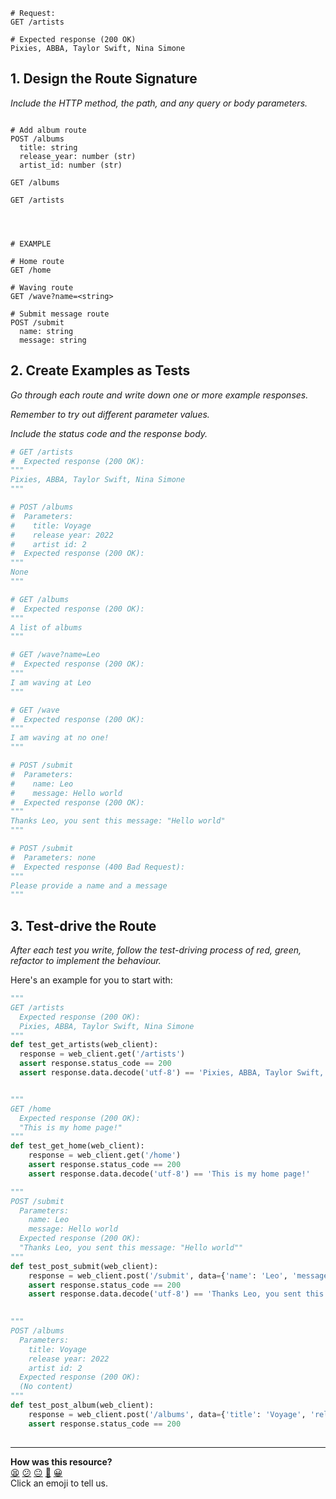 
```
# Request:
GET /artists

# Expected response (200 OK)
Pixies, ABBA, Taylor Swift, Nina Simone
```

## 1. Design the Route Signature

_Include the HTTP method, the path, and any query or body parameters._
```

# Add album route
POST /albums
  title: string
  release_year: number (str)
  artist_id: number (str)

GET /albums

GET /artists




# EXAMPLE

# Home route
GET /home

# Waving route
GET /wave?name=<string>

# Submit message route
POST /submit
  name: string
  message: string
```

## 2. Create Examples as Tests

_Go through each route and write down one or more example responses._

_Remember to try out different parameter values._

_Include the status code and the response body._

```python
# GET /artists
#  Expected response (200 OK):
"""
Pixies, ABBA, Taylor Swift, Nina Simone
"""

# POST /albums
#  Parameters:
#    title: Voyage
#    release year: 2022
#    artist id: 2
#  Expected response (200 OK):
"""
None
"""

# GET /albums
#  Expected response (200 OK):
"""
A list of albums
"""

# GET /wave?name=Leo
#  Expected response (200 OK):
"""
I am waving at Leo
"""

# GET /wave
#  Expected response (200 OK):
"""
I am waving at no one!
"""

# POST /submit
#  Parameters:
#    name: Leo
#    message: Hello world
#  Expected response (200 OK):
"""
Thanks Leo, you sent this message: "Hello world"
"""

# POST /submit
#  Parameters: none
#  Expected response (400 Bad Request):
"""
Please provide a name and a message
"""
```

## 3. Test-drive the Route

_After each test you write, follow the test-driving process of red, green, refactor to implement the behaviour._

Here's an example for you to start with:

```python
"""
GET /artists
  Expected response (200 OK):
  Pixies, ABBA, Taylor Swift, Nina Simone
"""
def test_get_artists(web_client):
  response = web_client.get('/artists')
  assert response.status_code == 200
  assert response.data.decode('utf-8') == 'Pixies, ABBA, Taylor Swift, Nina Simone'


"""
GET /home
  Expected response (200 OK):
  "This is my home page!"
"""
def test_get_home(web_client):
    response = web_client.get('/home')
    assert response.status_code == 200
    assert response.data.decode('utf-8') == 'This is my home page!'

"""
POST /submit
  Parameters:
    name: Leo
    message: Hello world
  Expected response (200 OK):
  "Thanks Leo, you sent this message: "Hello world""
"""
def test_post_submit(web_client):
    response = web_client.post('/submit', data={'name': 'Leo', 'message': 'Hello world'})
    assert response.status_code == 200
    assert response.data.decode('utf-8') == 'Thanks Leo, you sent this message: "Hello world"'

  
"""
POST /albums
  Parameters:
    title: Voyage
    release year: 2022
    artist id: 2
  Expected response (200 OK):
  (No content)
"""
def test_post_album(web_client):
    response = web_client.post('/albums', data={'title': 'Voyage', 'release year': '2022', 'artist id': '2'})
    assert response.status_code == 200
    
```


<!-- BEGIN GENERATED SECTION DO NOT EDIT -->

---

**How was this resource?**  
[😫](https://airtable.com/shrUJ3t7KLMqVRFKR?prefill_Repository=makersacademy%2Fweb-applications-in-python&prefill_File=resources%2Fplain_route_recipe_template.md&prefill_Sentiment=😫) [😕](https://airtable.com/shrUJ3t7KLMqVRFKR?prefill_Repository=makersacademy%2Fweb-applications-in-python&prefill_File=resources%2Fplain_route_recipe_template.md&prefill_Sentiment=😕) [😐](https://airtable.com/shrUJ3t7KLMqVRFKR?prefill_Repository=makersacademy%2Fweb-applications-in-python&prefill_File=resources%2Fplain_route_recipe_template.md&prefill_Sentiment=😐) [🙂](https://airtable.com/shrUJ3t7KLMqVRFKR?prefill_Repository=makersacademy%2Fweb-applications-in-python&prefill_File=resources%2Fplain_route_recipe_template.md&prefill_Sentiment=🙂) [😀](https://airtable.com/shrUJ3t7KLMqVRFKR?prefill_Repository=makersacademy%2Fweb-applications-in-python&prefill_File=resources%2Fplain_route_recipe_template.md&prefill_Sentiment=😀)  
Click an emoji to tell us.

<!-- END GENERATED SECTION DO NOT EDIT -->